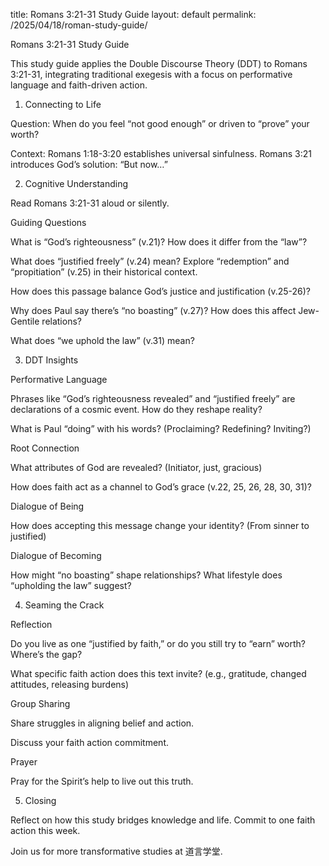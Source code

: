 title: Romans 3:21-31 Study Guide layout: default permalink: /2025/04/18/roman-study-guide/

Romans 3:21-31 Study Guide

This study guide applies the Double Discourse Theory (DDT) to Romans 3:21-31, integrating traditional exegesis with a focus on performative language and faith-driven action.

1. Connecting to Life





Question: When do you feel “not good enough” or driven to “prove” your worth?



Context: Romans 1:18-3:20 establishes universal sinfulness. Romans 3:21 introduces God’s solution: “But now…”

2. Cognitive Understanding

Read Romans 3:21-31 aloud or silently.

Guiding Questions





What is “God’s righteousness” (v.21)? How does it differ from the “law”?



What does “justified freely” (v.24) mean? Explore “redemption” and “propitiation” (v.25) in their historical context.



How does this passage balance God’s justice and justification (v.25-26)?



Why does Paul say there’s “no boasting” (v.27)? How does this affect Jew-Gentile relations?



What does “we uphold the law” (v.31) mean?

3. DDT Insights

Performative Language





Phrases like “God’s righteousness revealed” and “justified freely” are declarations of a cosmic event. How do they reshape reality?



What is Paul “doing” with his words? (Proclaiming? Redefining? Inviting?)

Root Connection





What attributes of God are revealed? (Initiator, just, gracious)



How does faith act as a channel to God’s grace (v.22, 25, 26, 28, 30, 31)?

Dialogue of Being





How does accepting this message change your identity? (From sinner to justified)

Dialogue of Becoming





How might “no boasting” shape relationships? What lifestyle does “upholding the law” suggest?

4. Seaming the Crack

Reflection





Do you live as one “justified by faith,” or do you still try to “earn” worth? Where’s the gap?



What specific faith action does this text invite? (e.g., gratitude, changed attitudes, releasing burdens)

Group Sharing





Share struggles in aligning belief and action.



Discuss your faith action commitment.

Prayer





Pray for the Spirit’s help to live out this truth.

5. Closing

Reflect on how this study bridges knowledge and life. Commit to one faith action this week.



Join us for more transformative studies at 道言学堂.